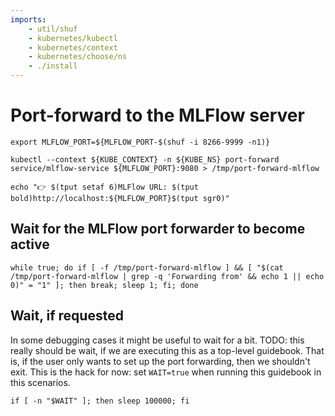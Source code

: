 ```yaml
---
imports:
    - util/shuf
    - kubernetes/kubectl
    - kubernetes/context
    - kubernetes/choose/ns
    - ./install
---
```


# Port-forward to the MLFlow server

```shell
export MLFLOW_PORT=${MLFLOW_PORT-$(shuf -i 8266-9999 -n1)}
```

```shell.async
kubectl --context ${KUBE_CONTEXT} -n ${KUBE_NS} port-forward service/mlflow-service ${MLFLOW_PORT}:9080 > /tmp/port-forward-mlflow
```

```shell
echo "👉 $(tput setaf 6)MLFlow URL: $(tput bold)http://localhost:${MLFLOW_PORT}$(tput sgr0)"
```

## Wait for the MLFlow port forwarder to become active

```shell
while true; do if [ -f /tmp/port-forward-mlflow ] && [ "$(cat /tmp/port-forward-mlflow | grep -q 'Forwarding from' && echo 1 || echo 0)" = "1" ]; then break; sleep 1; fi; done
```

## Wait, if requested

In some debugging cases it might be useful to wait for a bit. TODO:
this really should be wait, if we are executing this as a top-level
guidebook. That is, if the user only wants to set up the port
forwarding, then we shouldn't exit. This is the hack for now: set
`WAIT=true` when running this guidebook in this scenarios.

```shell
if [ -n "$WAIT" ]; then sleep 100000; fi
```
